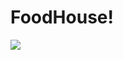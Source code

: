 # FoodHouse!
<img src="https://user-images.githubusercontent.com/125493546/226095669-c07b2c86-3930-45cd-a423-0682b35ea5a8.jpeg"/>
